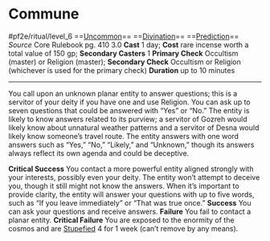 # Commune
#pf2e/ritual/level_6
==[Uncommon](rulesncommon.md)== ==[Divination](rules/traits/divination.md)== ==[Prediction](rules/traits/prediction.md)==
*Source* Core Rulebook pg. 410 3.0
**Cast** 1 day; **Cost** rare incense worth a total value of 150 gp; **Secondary Casters** 1
**Primary Check** Occultism (master) or Religion (master); **Secondary Check** Occultism or Religion (whichever is used for the primary check)
**Duration** up to 10 minutes

---
You call upon an unknown planar entity to answer questions; this is a servitor of your deity if you have one and use Religion. You can ask up to seven questions that could be answered with “Yes” or “No.” The entity is likely to know answers related to its purview; a servitor of Gozreh would likely know about unnatural weather patterns and a servitor of Desna would likely know someone’s travel route. The entity answers with one word answers such as “Yes,” “No,” “Likely,” and “Unknown,” though its answers always reflect its own agenda and could be deceptive.

**Critical Success** You contact a more powerful entity aligned strongly with your interests, possibly even your deity. The entity won’t attempt to deceive you, though it still might not know the answers. When it’s important to provide clarity, the entity will answer your questions with up to five words, such as “If you leave immediately” or “That was true once.”
**Success** You can ask your questions and receive answers.
**Failure** You fail to contact a planar entity.
**Critical Failure** You are exposed to the enormity of the cosmos and are [Stupefied](../../../Conditions/Stupefied.md) 4 for 1 week (can’t remove by any means).